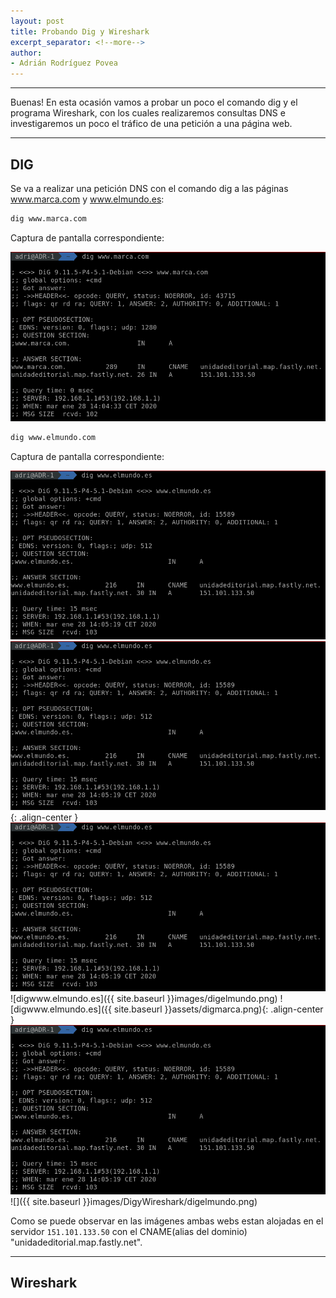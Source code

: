 ```yaml
---
layout: post
title: Probando Dig y Wireshark
excerpt_separator: <!--more-->
author:
- Adrián Rodríguez Povea
---
```


***

Buenas! En esta ocasión vamos a probar un poco el comando dig y el programa Wireshark, con los cuales realizaremos consultas DNS e investigaremos un poco el tráfico de una petición a una página web.

***

<!--more-->

## DIG    
Se va a realizar una petición DNS con el comando dig a las páginas www.marca.com y www.elmundo.es:

```bash
dig www.marca.com
```
Captura de pantalla correspondiente:    

![digwww.marca.com](assets/digmarca.png)    

```bash
dig www.elmundo.com
```
Captura de pantalla correspondiente:    

![digwww.elmundo.es](images/DigyWireshark/digelmundo.png)
![digwww.elmundo.es](/_images/digelmundo.png){: .align-center }
![ddigwww.elmundo.es](/assets/DigyWireshark/digelmundo.png)
![digwww.elmundo.es]({{ site.baseurl }}images/digelmundo.png)
![digwww.elmundo.es]({{ site.baseurl }}assets/digmarca.png){: .align-center }
![digwww.elmundo.es](/_images/DigyWireshark/digelmundo.png)    
![]({{ site.baseurl }}images/DigyWireshark/digelmundo.png)    




Como se puede observar en las imágenes ambas webs estan alojadas en el servidor `151.101.133.50` con el CNAME(alias del dominio) "unidadeditorial.map.fastly.net".    

***

## Wireshark




